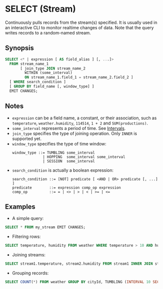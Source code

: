 # SELECT (Stream)

Continuously pulls records from the stream(s) specified. It is usually used in an interactive CLI to monitor realtime changes of data. Note that the query writes records to a random-named stream.

## Synopsis

```sql
SELECT <* | expression [ AS field_alias ] [, ...]>
  FROM stream_name_1
       [ join_type JOIN stream_name_2
         WITHIN (some_interval)
         ON stream_name_1.field_1 = stream_name_2.field_2 ]
  [ WHERE search_condition ]
  [ GROUP BY field_name [, window_type] ]
  EMIT CHANGES;
```

## Notes

- `expression` can be a field name, a constant, or their association, such as `temperature`, `weather.humidity`, `114514`, `1 + 2` and `SUM(productions)`.
- `some_interval` represents a period of time. See [Intervals](../sql-overview.md#intervals).
- `join_type` specifies the type of joining operation. Only `INNER` is supported yet.
- `window_type` specifies the type of time window:
  ```
  window_type ::= TUMBLING some_interval
                | HOPPING  some_interval some_interval
                | SESSION  some_interval
  ```
- `search_condition` is actually a boolean expression:
  ```
  search_condition ::= [NOT] predicate [ <AND | OR> predicate [, ...] ]
  predicate        ::= expression comp_op expression
  comp_op          ::= = | <> | > | < | >= | <=
  ```

## Examples

- A simple query:
```sql
SELECT * FROM my_stream EMIT CHANGES;
```

- Filtering rows:
```sql
SELECT temperature, humidity FROM weather WHERE temperature > 10 AND humidity < 75 EMIT CHANGES;
```

- Joining streams:
```sql
SELECT stream1.temperature, stream2.humidity FROM stream1 INNER JOIN stream2 WITHIN (INTERVAL 5 SECOND) ON stream1.humidity = stream2.humidity EMIT CHANGES;
```

- Grouping records:
```sql
SELECT COUNT(*) FROM weather GROUP BY cityId, TUMBLING (INTERVAL 10 SECOND) EMIT CHANGES;
```
